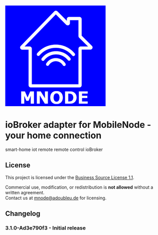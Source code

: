 
![Logo](admin/mnode-iot.png)

# ioBroker adapter for MobileNode - your home connection

smart-home iot remote remote control ioBroker

## License

This project is licensed under the [Business Source License 1.1](./LICENSE).

Commercial use, modification, or redistribution is **not allowed** without a written agreement.  
Contact us at [mnode@adoubleu.de](mailto:mnode@adoubleu.de) for licensing.

## Changelog

### 3.1.0-Ad3e790f3 - Initial release
